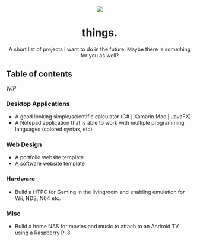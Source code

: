 <div align="center">
  <a href="https://github.com/miit0o/things">
    <img src="https://cdn.rustige.me/things/feynman.png">
  </a>
  <br>
  
  <h1>things.</h1>
  <p>
    A short list of projects I want to do in the future. Maybe there is something for you as well?<br>
  </p>
</div>

## Table of contents

*WIP*

### Desktop Applications
* A good looking simple/scientific calculator (C# | Xamarin.Mac | JavaFX)
* A Notepad application that is able to work with multiple programming languages (colored syntax, etc)

### Web Design
* A portfolio website template
* A software website template

### Hardware
* Build a HTPC for Gaming in the livingroom and enabling emulation for Wii, NDS, N64 etc.

### Misc
* Build a home NAS for movies and music to attach to an Android TV using a Raspberry Pi 3
